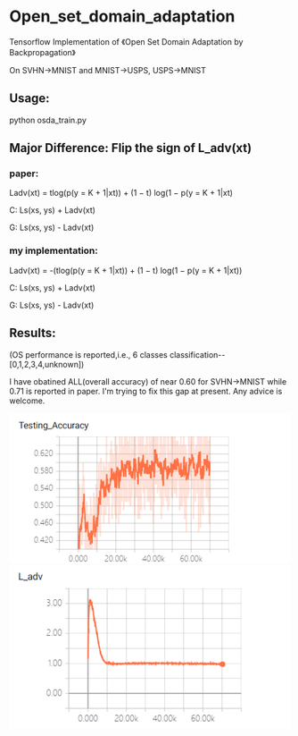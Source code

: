 # Open_set_domain_adaptation

Tensorflow Implementation of 《Open Set Domain Adaptation by Backpropagation》

On SVHN->MNIST and MNIST->USPS, USPS->MNIST

## Usage:

python osda_train.py

## Major Difference: Flip the sign of L_adv(xt)

### paper: 
Ladv(xt) = tlog(p(y = K + 1|xt)) + (1 − t) log(1 − p(y = K + 1|xt)

C: Ls(xs, ys) + Ladv(xt)

G: Ls(xs, ys) - Ladv(xt)

### my implementation:
Ladv(xt) = -(tlog(p(y = K + 1|xt)) + (1 − t) log(1 − p(y = K + 1|xt))

C: Ls(xs, ys) + Ladv(xt)

G: Ls(xs, ys) - Ladv(xt)

## Results:
(OS performance is reported,i.e., 6 classes classification--[0,1,2,3,4,unknown])

I have obatined ALL(overall accuracy) of near 0.60 for SVHN->MNIST while 0.71 is reported in paper. I'm trying to fix this gap at present. Any advice is welcome.  

![alt text](results/test_accuracy.png "Test Accuracy")
![alt text](results/l_adv.png "Test Accuracy")
